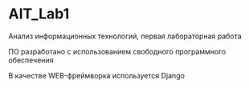 # AIT_Lab1
Анализ информационных технологий, первая лабораторная работа

ПО разработано с использованием свободного программного обеспечения

В качестве WEB-фреймворка используется Django
